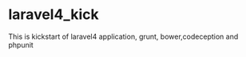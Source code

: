 laravel4_kick
=============

This is kickstart of laravel4 application, grunt, bower,codeception and phpunit
